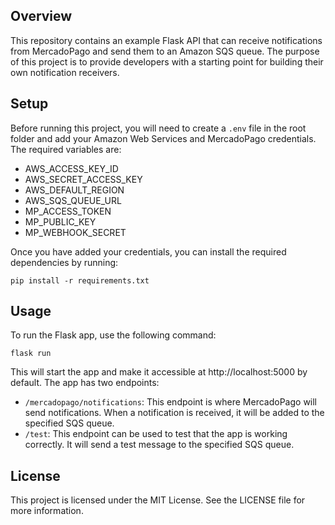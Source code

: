 ## Overview
This repository contains an example Flask API that can receive notifications from MercadoPago and send them to an Amazon SQS queue. The purpose of this project is to provide developers with a starting point for building their own notification receivers.

## Setup
Before running this project, you will need to create a `.env` file in the root folder and add your Amazon Web Services and MercadoPago credentials. The required variables are:

- AWS_ACCESS_KEY_ID
- AWS_SECRET_ACCESS_KEY
- AWS_DEFAULT_REGION
- AWS_SQS_QUEUE_URL
- MP_ACCESS_TOKEN
- MP_PUBLIC_KEY
- MP_WEBHOOK_SECRET

Once you have added your credentials, you can install the required dependencies by running:

```
pip install -r requirements.txt
```

## Usage
To run the Flask app, use the following command:

```
flask run
```

This will start the app and make it accessible at http://localhost:5000 by default. The app has two endpoints:

- `/mercadopago/notifications`: This endpoint is where MercadoPago will send notifications. When a notification is received, it will be added to the specified SQS queue.
- `/test`: This endpoint can be used to test that the app is working correctly. It will send a test message to the specified SQS queue.

## License
This project is licensed under the MIT License. See the LICENSE file for more information.